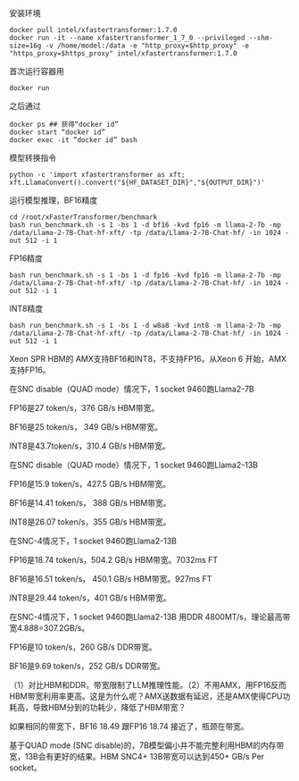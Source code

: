 安装环境
```
docker pull intel/xfastertransformer:1.7.0
docker run -it --name xfastertransformer_1_7_0 --privileged --shm-size=16g -v /home/model:/data -e "http_proxy=$http_proxy" -e "https_proxy=$https_proxy" intel/xfastertransformer:1.7.0
```
首次运行容器用
```
docker run
```

之后通过  
```
docker ps ## 获得“docker id”
docker start “docker id”
docker exec -it “docker id” bash
```
模型转换指令
```
python -c 'import xfastertransformer as xft; xft.LlamaConvert().convert("${HF_DATASET_DIR}","${OUTPUT_DIR}")'
```

运行模型推理，BF16精度
```
cd /root/xFasterTransformer/benchmark
bash run_benchmark.sh -s 1 -bs 1 -d bf16 -kvd fp16 -m llama-2-7b -mp /data/Llama-2-7B-Chat-hf-xft/ -tp /data/Llama-2-7B-Chat-hf/ -in 1024 -out 512 -i 1
```

FP16精度
```
bash run_benchmark.sh -s 1 -bs 1 -d fp16 -kvd fp16 -m llama-2-7b -mp /data/Llama-2-7B-Chat-hf-xft/ -tp /data/Llama-2-7B-Chat-hf/ -in 1024 -out 512 -i 1
```
INT8精度
```
bash run_benchmark.sh -s 1 -bs 1 -d w8a8 -kvd int8 -m llama-2-7b -mp /data/Llama-2-7B-Chat-hf-xft/ -tp /data/Llama-2-7B-Chat-hf/ -in 1024 -out 512 -i 1
```

Xeon SPR HBM的 AMX支持BF16和INT8，不支持FP16。从Xeon 6 开始，AMX支持FP16。

在SNC disable（QUAD mode）情况下，1 socket 9460跑Llama2-7B 

FP16是27 token/s，376 GB/s HBM带宽。

BF16是25 token/s， 349 GB/s HBM带宽。

INT8是43.7token/s，310.4 GB/s HBM带宽。

在SNC disable（QUAD mode）情况下，1 socket 9460跑Llama2-13B 

FP16是15.9 token/s，427.5 GB/s HBM带宽。

BF16是14.41 token/s， 388 GB/s HBM带宽。

INT8是26.07 token/s，355 GB/s HBM带宽。

在SNC-4情况下，1 socket 9460跑Llama2-13B 

FP16是18.74 token/s，504.2 GB/s HBM带宽。7032ms FT

BF16是16.51 token/s， 450.1 GB/s HBM带宽。927ms FT

INT8是29.44 token/s，401 GB/s HBM带宽。

在SNC-4情况下，1 socket 9460跑Llama2-13B 用DDR 4800MT/s，理论最高带宽4.8*8*8=307.2GB/s。

FP16是10 token/s，260 GB/s DDR带宽。

BF16是9.69 token/s，252 GB/s DDR带宽。

（1）对比HBM和DDR，带宽限制了LLM推理性能。（2）不用AMX，用FP16反而HBM带宽利用率更高。这是为什么呢？AMX送数据有延迟，还是AMX使得CPU功耗高，导致HBM分到的功耗少，降低了HBM带宽？

如果相同的带宽下，BF16 18.49 跟FP16 18.74 接近了，瓶颈在带宽。

基于QUAD mode (SNC disable)的，7B模型偏小并不能完整利用HBM的内存带宽，13B会有更好的结果。HBM SNC4+ 13B带宽可以达到450+ GB/s Per socket。

